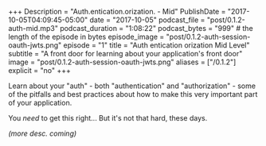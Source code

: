 +++
Description = "Auth.entication.orization. - Mid"
PublishDate = "2017-10-05T04:09:45-05:00"
date = "2017-10-05"
podcast_file = "post/0.1.2-auth-mid.mp3"
podcast_duration = "1:08:22"
podcast_bytes = "999" # the length of the episode in bytes
episode_image = "post/0.1.2-auth-session-oauth-jwts.png"
episode = "1"
title = "Auth entication orization Mid Level"
subtitle = "A front door for learning about your application's front door"
image = "post/0.1.2-auth-session-oauth-jwts.png"
aliases = ["/0.1.2"]
explicit = "no"
+++

Learn about your "auth" - both "authentication" and "authorization" -
some of the pitfalls and best practices about how to make this
very important part of your application.

You *need* to get this right... But it's not that hard, these days.

_(more desc. coming)_
